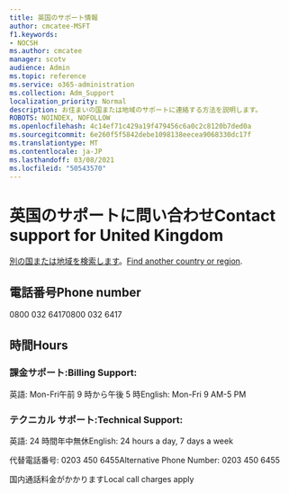 ```yaml
---
title: 英国のサポート情報
author: cmcatee-MSFT
f1.keywords:
- NOCSH
ms.author: cmcatee
manager: scotv
audience: Admin
ms.topic: reference
ms.service: o365-administration
ms.collection: Adm_Support
localization_priority: Normal
description: お住まいの国または地域のサポートに連絡する方法を説明します。
ROBOTS: NOINDEX, NOFOLLOW
ms.openlocfilehash: 4c14ef71c429a19f479456c6a0c2c8120b7ded0a
ms.sourcegitcommit: 6e260f5f5842debe1098138eecea9068330dc17f
ms.translationtype: MT
ms.contentlocale: ja-JP
ms.lasthandoff: 03/08/2021
ms.locfileid: "50543570"
---
```

# <a name="contact-support-for-united-kingdom"></a><span data-ttu-id="6b020-103">英国のサポートに問い合わせ</span><span class="sxs-lookup"><span data-stu-id="6b020-103">Contact support for United Kingdom</span></span>

<span data-ttu-id="6b020-104">[別の国または地域を検索します](../contact-support-for-business-products.md)。</span><span class="sxs-lookup"><span data-stu-id="6b020-104">[Find another country or region](../contact-support-for-business-products.md).</span></span>

## <a name="phone-number"></a><span data-ttu-id="6b020-105">電話番号</span><span class="sxs-lookup"><span data-stu-id="6b020-105">Phone number</span></span>
<span data-ttu-id="6b020-106">0800 032 6417</span><span class="sxs-lookup"><span data-stu-id="6b020-106">0800 032 6417</span></span>

## <a name="hours"></a><span data-ttu-id="6b020-107">時間</span><span class="sxs-lookup"><span data-stu-id="6b020-107">Hours</span></span>
### <a name="billing-support"></a><span data-ttu-id="6b020-108">課金サポート:</span><span class="sxs-lookup"><span data-stu-id="6b020-108">Billing Support:</span></span>

<span data-ttu-id="6b020-109">英語: Mon-Fri午前 9 時から午後 5 時</span><span class="sxs-lookup"><span data-stu-id="6b020-109">English: Mon-Fri 9 AM-5 PM</span></span>

### <a name="technical-support"></a><span data-ttu-id="6b020-110">テクニカル サポート:</span><span class="sxs-lookup"><span data-stu-id="6b020-110">Technical Support:</span></span>

<span data-ttu-id="6b020-111">英語: 24 時間年中無休</span><span class="sxs-lookup"><span data-stu-id="6b020-111">English: 24 hours a day, 7 days a week</span></span>

<span data-ttu-id="6b020-112">代替電話番号: 0203 450 6455</span><span class="sxs-lookup"><span data-stu-id="6b020-112">Alternative Phone Number: 0203 450 6455</span></span>

<span data-ttu-id="6b020-113">国内通話料金がかかります</span><span class="sxs-lookup"><span data-stu-id="6b020-113">Local call charges apply</span></span>
